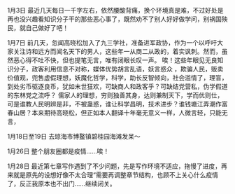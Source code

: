 1月3日
最近几天每日一千字左右，依然腰酸背痛，换个环境真是难，不过好处是再也没兴趣看知识分子干的那些恶心事了，既然劝不了别人好好做学问，别祸国殃民，就自己做好了吧！

1月7日
前几天，忽闻高晓松加入了九三学社，准备进军政协，作为一个以呼吁大家关注诗和远方而闻名天下的男人，这些年一从商二从政的，着实讽刺。然而，虽然恶心得不吐不快，但也提笔无言，唯有闭眼长叹一声。
唉！这些年眼见无良知识分子，政客利用信息不对称，媒体优势胡言乱语，妖言惑众 ，欺骗人民，贩卖价值观，兜售虚假理想，妖魔化哲学，科学，助长反智倾向，社会滥情了，理盲，到处劣币驱逐良币，犹如末世狂欢，可缺商人和政客乎？可缺结党营私，伪学假道的东林党之流呼？
儒家人的理想，穷则独善其身，达则兼制天下，学而优则仕，可是谁教人民明辨是非，不被蛊惑，谁让科学昌明，技术进步？谁钱塘江弄潮作富春山居？本来期待高晓松，但正如本人翻译十年毫无意义一样，人微言轻，只能无言，

1月18日至19日
去琼海市博鳌镇碧桂园海滩发呆～

1月26日
整个朋友圈都是疫情……唉！

1月28日
最近第七章写作遇到了不少问题，先是写作环境不适应，拖慢了进度，再来就是原先的设想好像不太合理“需要再调整章节结构，也顾不上关心什么疫情了，反正我原本也不出门……继续闭关。
